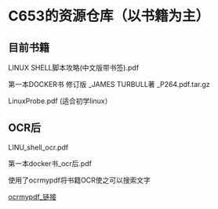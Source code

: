 # C653的资源仓库（以书籍为主）
## 目前书籍
LINUX SHELL脚本攻略(中文版带书签).pdf

第一本DOCKER书 修订版 _JAMES TURBULL著 _P264.pdf.tar.gz

LinuxProbe.pdf (适合初学linux）

## OCR后
LINU_shell_ocr.pdf

第一本docker书_ocr后.pdf

使用了ocrmypdf将书籍OCR使之可以搜索文字

[ocrmypdf_链接](https://github.com/jbarlow83/OCRmyPDF)
